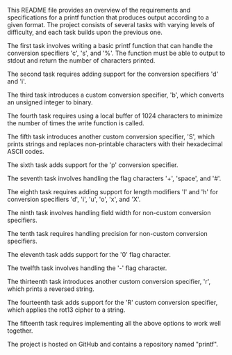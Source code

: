 This README file provides an overview of the requirements and specifications for a printf function that produces output according to a given format. The project consists of several tasks with varying levels of difficulty, and each task builds upon the previous one.

The first task involves writing a basic printf function that can handle the conversion specifiers 'c', 's', and '%'. The function must be able to output to stdout and return the number of characters printed.

The second task requires adding support for the conversion specifiers 'd' and 'i'.

The third task introduces a custom conversion specifier, 'b', which converts an unsigned integer to binary.

The fourth task requires using a local buffer of 1024 characters to minimize the number of times the write function is called.

The fifth task introduces another custom conversion specifier, 'S', which prints strings and replaces non-printable characters with their hexadecimal ASCII codes.

The sixth task adds support for the 'p' conversion specifier.

The seventh task involves handling the flag characters '+', 'space', and '#'.

The eighth task requires adding support for length modifiers 'l' and 'h' for conversion specifiers 'd', 'i', 'u', 'o', 'x', and 'X'.

The ninth task involves handling field width for non-custom conversion specifiers.

The tenth task requires handling precision for non-custom conversion specifiers.

The eleventh task adds support for the '0' flag character.

The twelfth task involves handling the '-' flag character.

The thirteenth task introduces another custom conversion specifier, 'r', which prints a reversed string.

The fourteenth task adds support for the 'R' custom conversion specifier, which applies the rot13 cipher to a string.

The fifteenth task requires implementing all the above options to work well together.

The project is hosted on GitHub and contains a repository named "printf".
